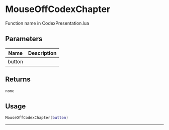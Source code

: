 # MouseOffCodexChapter

Function name in CodexPresentation.lua

## Parameters

| Name   | Description |
| ------ | ----------- |
| button |             |

## Returns

`none`

## Usage

```lua
MouseOffCodexChapter(button)
```

---
